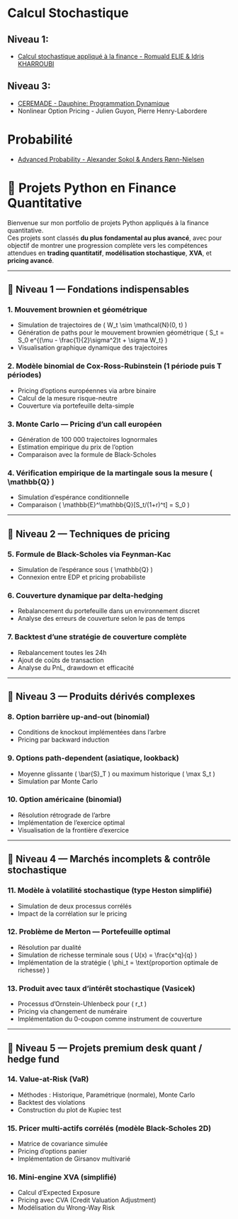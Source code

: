 # Calcul Stochastique
## Niveau 1:
- [Calcul stochastique appliqué à la finance - Romuald ELIE & Idris KHARROUBI](https://media.licdn.com/dms/document/media/v2/D561FAQGkpnciH34wow/feedshare-document-pdf-analyzed/B56ZX8NrxWHQAc-/0/1743693225499?e=1745452800&v=beta&t=pkq1tyCMaQfOir1MxrlLLt2LVgJHJKBq2vyjaV9Mt54)



## Niveau 3:
- [CEREMADE - Dauphine: Programmation Dynamique](https://www.ceremade.dauphine.fr/~carlier/progdyn.pdf)
- Nonlinear Option Pricing - Julien Guyon, Pierre Henry-Labordere



# Probabilité
- [Advanced Probability - Alexander Sokol & Anders Rønn-Nielsen](https://media.licdn.com/dms/document/media/v2/D4D1FAQGS4DFnCmZWaQ/feedshare-document-pdf-analyzed/B4DZYXLix0H4AY-/0/1744145684241?e=1745452800&v=beta&t=weTCeC2jQhBsoRznDtf6EL1_B6kLyahVz0w61aKDgeo)

# 🚀 Projets Python en Finance Quantitative

Bienvenue sur mon portfolio de projets Python appliqués à la finance quantitative.  
Ces projets sont classés **du plus fondamental au plus avancé**, avec pour objectif de montrer une progression complète vers les compétences attendues en **trading quantitatif**, **modélisation stochastique**, **XVA**, et **pricing avancé**.

---

## 🔹 Niveau 1 — Fondations indispensables

### 1. Mouvement brownien et géométrique
- Simulation de trajectoires de \( W_t \sim \mathcal{N}(0, t) \)
- Génération de paths pour le mouvement brownien géométrique \( S_t = S_0 e^{(\mu - \frac{1}{2}\sigma^2)t + \sigma W_t} \)
- Visualisation graphique dynamique des trajectoires

### 2. Modèle binomial de Cox-Ross-Rubinstein (1 période puis T périodes)
- Pricing d’options européennes via arbre binaire
- Calcul de la mesure risque-neutre
- Couverture via portefeuille delta-simple

### 3. Monte Carlo — Pricing d’un call européen
- Génération de 100 000 trajectoires lognormales
- Estimation empirique du prix de l’option
- Comparaison avec la formule de Black-Scholes

### 4. Vérification empirique de la martingale sous la mesure \( \mathbb{Q} \)
- Simulation d’espérance conditionnelle
- Comparaison \( \mathbb{E}^\mathbb{Q}[S_t/(1+r)^t] = S_0 \)

---

## 🔹 Niveau 2 — Techniques de pricing

### 5. Formule de Black-Scholes via Feynman-Kac
- Simulation de l’espérance sous \( \mathbb{Q} \)
- Connexion entre EDP et pricing probabiliste

### 6. Couverture dynamique par delta-hedging
- Rebalancement du portefeuille dans un environnement discret
- Analyse des erreurs de couverture selon le pas de temps

### 7. Backtest d’une stratégie de couverture complète
- Rebalancement toutes les 24h
- Ajout de coûts de transaction
- Analyse du PnL, drawdown et efficacité

---

## 🔹 Niveau 3 — Produits dérivés complexes

### 8. Option barrière up-and-out (binomial)
- Conditions de knockout implémentées dans l’arbre
- Pricing par backward induction

### 9. Options path-dependent (asiatique, lookback)
- Moyenne glissante \( \bar{S}_T \) ou maximum historique \( \max S_t \)
- Simulation par Monte Carlo

### 10. Option américaine (binomial)
- Résolution rétrograde de l’arbre
- Implémentation de l’exercice optimal
- Visualisation de la frontière d’exercice

---

## 🔹 Niveau 4 — Marchés incomplets & contrôle stochastique

### 11. Modèle à volatilité stochastique (type Heston simplifié)
- Simulation de deux processus corrélés
- Impact de la corrélation sur le pricing

### 12. Problème de Merton — Portefeuille optimal
- Résolution par dualité
- Simulation de richesse terminale sous \( U(x) = \frac{x^q}{q} \)
- Implémentation de la stratégie \( \phi_t = \text{proportion optimale de richesse} \)

### 13. Produit avec taux d’intérêt stochastique (Vasicek)
- Processus d’Ornstein-Uhlenbeck pour \( r_t \)
- Pricing via changement de numéraire
- Implémentation du 0-coupon comme instrument de couverture

---

## 🔹 Niveau 5 — Projets premium desk quant / hedge fund

### 14. Value-at-Risk (VaR)
- Méthodes : Historique, Paramétrique (normale), Monte Carlo
- Backtest des violations
- Construction du plot de Kupiec test

### 15. Pricer multi-actifs corrélés (modèle Black-Scholes 2D)
- Matrice de covariance simulée
- Pricing d’options panier
- Implémentation de Girsanov multivarié

### 16. Mini-engine XVA (simplifié)
- Calcul d’Expected Exposure
- Pricing avec CVA (Credit Valuation Adjustment)
- Modélisation du Wrong-Way Risk

